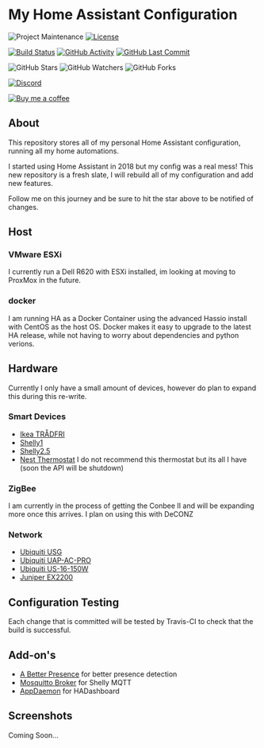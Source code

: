 # My Home Assistant Configuration

![Project Maintenance][maintenance-shield]
[![License][license-shield]](LICENSE.md)

[![Build Status][jenkins-shield]][jenkins]
[![GitHub Activity][commits-shield]][commits]
[![GitHub Last Commit][last-commit-shield]][commits]

![GitHub Stars][stars-shield]
![GitHub Watchers][watchers-shield]
![GitHub Forks][forks-shield]

[![Discord][discord-shield]][discord]

[![Buy me a coffee][buymeacoffee-shield]][buymeacoffee]

## About

This repository stores all of my personal Home Assistant configuration, running all my home automations.

I started using Home Assistant in 2018 but my config was a real mess!
This new repository is a fresh slate, I will rebuild all of my configuration and add new features.

Follow me on this journey and be sure to hit the star above to be notified of changes.

## Host

### VMware ESXi

I currently run a Dell R620 with ESXi installed, im looking at moving to ProxMox in the future.

### docker

I am running HA as a Docker Container using the advanced Hassio install with CentOS as the host OS. Docker makes it easy to upgrade to the latest HA release, while not having to worry about dependencies and python verions.

## Hardware

Currently I only have a small amount of devices, however do plan to expand this during this re-write.

### Smart Devices

*   [Ikea TRÅDFRI](https://www.ikea.com/us/en/catalog/categories/departments/lighting/36812/)
*   [Shelly1](https://shelly.cloud/shelly1-open-source/)
*   [Shelly2.5](https://shelly.cloud/shelly-25-wifi-smart-relay-roller-shutter-home-automation/)
*   [Nest Thermostat](https://store.google.com/gb/product/nest_learning_thermostat_3rd_gen) I do not recommend this thermostat but its all I have (soon the API will be shutdown)

### ZigBee

I am currently in the process of getting the Conbee II and will be expanding more once this arrives. I plan on using this with DeCONZ

### Network

*   [Ubiquiti USG](https://www.ui.com/unifi-routing/usg/)
*   [Ubiquiti UAP-AC-PRO](https://www.ui.com/unifi/unifi-ap-ac-pro/)
*   [Ubiquiti US-16-150W](https://www.ui.com/unifi-switching/unifi-switch-16-150w/)
*   [Juniper EX2200](https://www.juniper.net/documentation/en_US/release-independent/junos/topics/topic-map/ex2200-system-overview.html)

## Configuration Testing

Each change that is committed will be tested by Travis-CI to check that the build is successful.

## Add-on's

*   [A Better Presence](https://github.com/helto4real/hassio-add-ons/tree/master/presence) for better presence detection
*   [Mosquitto Broker](https://www.home-assistant.io/addons/mosquitto/) for Shelly MQTT
*   [AppDaemon](https://github.com/hassio-addons/addon-appdaemon3) for HADashboard

## Screenshots

Coming Soon...


[maintenance-shield]: https://img.shields.io/maintenance/yes/2019.svg
[license-shield]: https://img.shields.io/github/license/frenck/home-assistant-config.svg

[jenkins-shield]: https://jenkins.marksiesplace.co.uk/buildStatus/icon?job=home-assistant-config%2Fmaster
[jenkins]: https://jenkins.marksiesplace.co.uk/job/home-assistant-config/job/master/
[commits-shield]: https://img.shields.io/github/commit-activity/y/marksie1988/home-assistant-config.svg
[last-commit-shield]: https://img.shields.io/github/last-commit/marksie1988/home-assistant-config.svg
[commits]: https://github.com/marksie1988/home-assistant-config/commits/master

[stars-shield]: https://img.shields.io/github/stars/marksie1988/home-assistant-config.svg?style=social&label=Stars
[forks-shield]: https://img.shields.io/github/forks/marksie1988/home-assistant-config.svg?style=social&label=Forks
[watchers-shield]: https://img.shields.io/github/watchers/marksie1988/home-assistant-config.svg?style=social&label=Watchers

[discord-shield]: https://img.shields.io/discord/330944238910963714.svg
[discord]: https://discord.gg/8JYbyCQ

[buymeacoffee-shield]: https://www.buymeacoffee.com/assets/img/guidelines/download-assets-sm-2.svg
[buymeacoffee]: https://www.buymeacoffee.com/marksie1988
